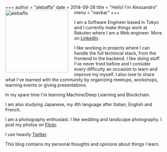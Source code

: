 +++
author = "alebaffa"
date = 2014-09-28
title = "Hello! I'm Alessandro"
menu = "navbar"
+++
<img src="../../img/me.jpg" alt="alebaffa" style="width: 200px; float: left; margin-right: 20px; margin-bottom: 1px; margin-top: 0px;"/>

I am a Software Engineer based in Tokyo and I currently make things work at Rakuten where I am a Web engineer. More on [LinkedIn](https://www.linkedin.com/in/alessandrobaffa).

I like working in projects where I can handle the full technical stack, from the frontend to the backend. I like doing stuff I've never tried before and I consider every difficulty an occasion to learn and improve my myself. I also love to share what I've learned with the community by organizing meetups, workshops, learning events or giving presentations.

In my spare time I'm learning Machine/Deep Learning and Blockchain.

I am also studying Japanese, my 4th language after Italian, English and French. 

I am a photography enthusiast. I like wedding and landscape photography. 
I post my photos on [Flickr](https://www.flickr.com/photos/alebaffa/). 

I use heavily [Twitter](https://twitter.com/alebaffa).

This blog contains my personal thoughts and opinions about things I learn.